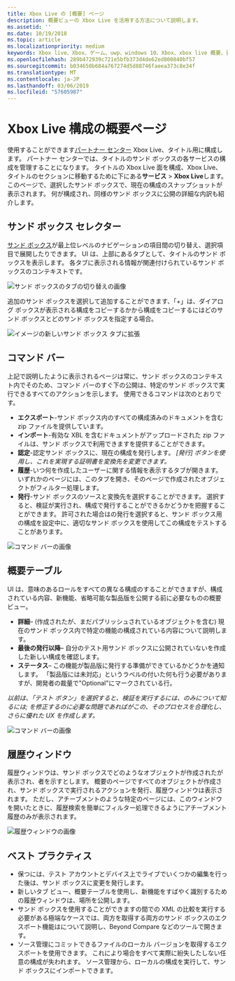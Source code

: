 ```yaml
---
title: Xbox Live の [概要] ページ
description: 概要ビューの Xbox Live を活用する方法について説明します。
ms.assetid: ''
ms.date: 10/19/2018
ms.topic: article
ms.localizationpriority: medium
keywords: Xbox live、Xbox、ゲーム、uwp、windows 10、Xbox、xbox live 概要、要約すると、発行、xbox live の履歴、コマンド バー、[履歴] タブ、概要テーブル
ms.openlocfilehash: 289b472939c721e5bfb373d4de62ed800840bf57
ms.sourcegitcommit: b034650b684a767274d5d88746faeea373c8e34f
ms.translationtype: MT
ms.contentlocale: ja-JP
ms.lasthandoff: 03/06/2019
ms.locfileid: "57605987"
---
```

# <a name="the-xbox-live-configuration-summary-page"></a>Xbox Live 構成の概要ページ

使用することができます[パートナー センター](https://developer.microsoft.com/dashboard) Xbox Live、タイトル用に構成します。 パートナー センターでは、タイトルのサンド ボックスの各サービスの構成を管理することになります。
タイトルの Xbox Live 面を構成、Xbox Live、タイトルのセクションに移動するために下にある**サービス** > **Xbox Live**します。 このページで、選択したサンド ボックスで、現在の構成のスナップショットが表示されます。 何が構成され、同様のサンド ボックスに公開の詳細な内訳も紹介します。

## <a name="sandbox-selector"></a>サンド ボックス セレクター

 [サンド ボックス](../../xbox-live-sandboxes.md)が最上位レベルのナビゲーションの項目間の切り替え、選択項目で展開したりできます。 UI は、上部にあるタブとして、タイトルのサンド ボックスを表示します。 各タブに表示される情報が関連付けられているサンド ボックスのコンテキストです。  

![サンド ボックスのタブの切り替えの画像](../../images/summary/sandbox-tabs1.gif)

 追加のサンド ボックスを選択して追加することができます、「+」は、ダイアログ ボックスが表示される構成をコピーするかから構成をコピーするにはどのサンド ボックスとどのサンド ボックスを指定する場合。  

 ![イメージの新しいサンド ボックス タブに拡張](../../images/summary/sandbox-tabs2.gif)

## <a name="command-bar"></a>コマンド バー

上記で説明したように表示されるページは常に、サンド ボックスのコンテキスト内でそのため、コマンド バーのすぐ下の公開は、特定のサンド ボックスで実行できるすべてのアクションを示します。 使用できるコマンドは次のとおりです。  

* **エクスポート**-サンド ボックス内のすべての構成済みのドキュメントを含む zip ファイルを提供しています。
* **インポート**-有効な XBL を含むドキュメントがアップロードされた zip ファイルは、サンド ボックスで利用できますを提供することができます。
* **認定**-認定サンド ボックスに、現在の構成を発行します。  *[発行] ボタンを使用し、これを実現する証明書を変換先を変更できます。*
* **履歴**-いつ何を作成したユーザーに関する情報を表示するタブが開きます。 いずれかのページには、このタブを開き、そのページで作成されたオブジェクトがフィルター処理します。
* **発行**-サンド ボックスのソースと変換先を選択することができます。 選択すると、検証が実行され、構成で発行することができるかどうかを把握することができます。 許可された場合はの発行を選択すると、サンド ボックス用の構成を設定中に、適切なサンド ボックスを使用してこの構成をテストすることがあります。  
  
  
![コマンド バーの画像](../../images/summary/command-bar.png)  

## <a name="summary-table"></a>概要テーブル

UI は、意味のあるロールをすべての異なる構成のすることができますが、構成されている内容、新機能、省略可能な製品版を公開する前に必要なものの概要 ビュー。  

* **詳細**– (作成されたが、まだパブリッシュされているオブジェクトを含む) 現在のサンド ボックス内で特定の機能の構成されている内容について説明します。
* **最後の発行以降**– 自分のテスト用サンド ボックスに公開されていないを作成した新しい構成を確認します。
* **ステータス**– この機能が製品版に発行する準備ができているかどうかを通知します。 「製品版には未対応」というラベルの付いた何も行う必要がありますが、開発者の裁量で"Optional"にマークされている行。

*以前は、「テスト ボタン」を選択すると、検証を実行するには、のみについて知るには; を修正するのに必要な問題であればがこの、そのプロセスを合理化し、さらに優れた UX を作成します。*  
  
![コマンド バーの画像](../../images/summary/summary-table.png)  

## <a name="history-pane"></a>履歴ウィンドウ

履歴ウィンドウは、サンド ボックスでどのようなオブジェクトが作成されたが表示され、者を示すとします。 概要のページですべてのオブジェクトが作成され、サンド ボックスで実行されるアクションを発行、履歴ウィンドウは表示されます。 ただし、アチーブメントのような特定のページには、このウィンドウを開いたときに、履歴検索を簡単にフィルター処理できるようにアチーブメント履歴のみが表示されます。  

![履歴ウィンドウの画像](../../images/summary/history.png)  

## <a name="best-practices"></a>ベスト プラクティス

* 保つには、テスト アカウントとデバイス上でライブでいくつかの編集を行った後は、サンド ボックスに変更を発行します。
* 新しいタブ ビュー、概要テーブルを使用し、新機能をすばやく識別するための履歴ウィンドウは、場所を公開します。
* サンド ボックスを使用することができますの間での XML の比較を実行する必要がある極端なケースでは、両方を取得する両方のサンド ボックスのエクスポート機能はについて説明し、Beyond Compare などのツールで開きます。
* ソース管理にコミットできるファイルのローカル バージョンを取得するエクスポートを使用できます。 これにより場合をすべて実際に紛失したしない任意の構成が失われます。 ソース管理から、ローカルの構成を実行して、サンド ボックスにインポートできます。